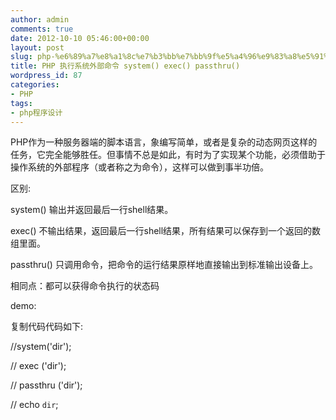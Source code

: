 ```yaml
---
author: admin
comments: true
date: 2012-10-10 05:46:00+00:00
layout: post
slug: php-%e6%89%a7%e8%a1%8c%e7%b3%bb%e7%bb%9f%e5%a4%96%e9%83%a8%e5%91%bd%e4%bb%a4-system-exec-passthru
title: PHP 执行系统外部命令 system() exec() passthru()
wordpress_id: 87
categories:
- PHP
tags:
- php程序设计
---
```





PHP作为一种服务器端的脚本语言，象编写简单，或者是复杂的动态网页这样的任务，它完全能够胜任。但事情不总是如此，有时为了实现某个功能，必须借助于操作系统的外部程序（或者称之为命令），这样可以做到事半功倍。








区别:   

system() 输出并返回最后一行shell结果。   

exec() 不输出结果，返回最后一行shell结果，所有结果可以保存到一个返回的数组里面。   

passthru() 只调用命令，把命令的运行结果原样地直接输出到标准输出设备上。   

相同点：都可以获得命令执行的状态码   

demo:   







复制代码代码如下:





  

//system('dir');   

// exec ('dir');   

// passthru ('dir');   

// echo `dir`;   




  

  


